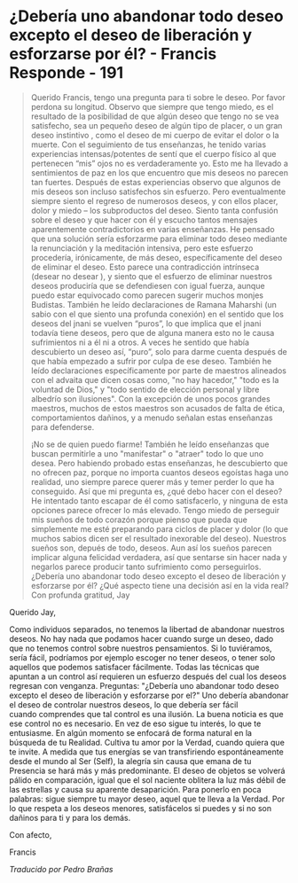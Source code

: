 # ¿Debería uno abandonar todo deseo excepto el deseo de liberación y esforzarse por él? - Francis Responde - 191

>Querido Francis, tengo una pregunta para ti sobre le deseo. Por favor perdona su longitud. Observo que siempre que tengo miedo, es el resultado de la posibilidad de que algún deseo que tengo no se vea satisfecho, sea un pequeño deseo de algún tipo de placer, o un gran deseo instintivo , como el deseo de mi cuerpo de evitar el dolor o la muerte. Con el seguimiento de tus enseñanzas, he tenido varias experiencias intensas/potentes de sentí que el cuerpo físico al que pertenecen “mis” ojos no es verdaderamente yo. Esto me ha llevado a sentimientos de paz en los que encuentro que mis deseos no parecen tan fuertes. Después de estas experiencias observo que algunos de mis deseos son incluso satisfechos sin esfuerzo. Pero eventualmente siempre siento el regreso de numerosos deseos, y con ellos placer, dolor y miedo – los subproductos del deseo. Siento tanta confusión sobre el deseo y que hacer con él y escucho tantos mensajes aparentemente contradictorios en varias enseñanzas. He pensado que una solución sería esforzarme para eliminar todo deseo mediante la renunciación y la meditación intensiva, pero este esfuerzo procedería, irónicamente, de más deseo, específicamente del deseo de eliminar el deseo. Esto parece una contradicción intrínseca (desear no desear ), y siento que el esfuerzo de eliminar nuestros deseos produciría que se defendiesen con igual fuerza, aunque puedo estar equivocado como parecen sugerir muchos monjes Budistas. También he leído declaraciones de Ramana Maharshi (un sabio con el que siento una profunda conexión) en el sentido que los deseos del jnani se vuelven “puros”, lo que implica que el jnani todavía tiene deseos, pero que de alguna manera esto no le causa sufrimientos ni a él ni a otros. A veces he sentido que había descubierto un deseo así, “puro”, solo para darme cuenta después de que había empezado a sufrir por culpa de ese deseo. También he leído declaraciones específicamente por parte de maestros alineados con el advaita que dicen cosas como, "no hay hacedor," "todo es la voluntad de Dios," y "todo sentido de elección personal y libre albedrío son ilusiones". Con la excepción de unos pocos grandes maestros, muchos de estos maestros son acusados de falta de ética, comportamientos dañinos, y a menudo señalan estas enseñanzas para defenderse.
>
>¡No se de quien puedo fiarme! También he leído enseñanzas que buscan permitirle a uno "manifestar" o "atraer" todo lo que uno desea. Pero habiendo probado estas enseñanzas, he descubierto que no ofrecen paz, porque no importa cuantos deseos egoístas haga uno realidad, uno siempre parece querer más y temer perder lo que ha conseguido. Así que mi pregunta es, ¿qué debo hacer con el deseo? He intentado tanto escapar de él como satisfacerlo, y ninguna de esta opciones parece ofrecer lo más elevado. Tengo miedo de perseguir mis sueños de todo corazón porque pienso que pueda que simplemente me esté preparando para ciclos de placer y dolor (lo que muchos sabios dicen ser el resultado inexorable del deseo). Nuestros sueños son, depués de todo, deseos. Aun así los sueños parecen implicar alguna felicidad verdadera, así que sentarse sin hacer nada y negarlos parece producir tanto sufrimiento como perseguirlos. ¿Debería uno abandonar todo deseo excepto el deseo de liberación y esforzarse por él? ¿Qué aspecto tiene una decisión así en la vida real? Con profunda gratitud, Jay

Querido Jay,

Como individuos separados, no tenemos la libertad de abandonar nuestros deseos. No hay nada que podamos hacer cuando surge un deseo, dado que no tenemos control sobre nuestros pensamientos. Si lo tuviéramos, sería fácil, podríamos por ejemplo escoger no tener deseos, o tener solo aquellos que podemos satisfacer fácilmente. Todas las técnicas que apuntan a un control así requieren un esfuerzo después del cual los deseos regresan con venganza. Preguntas: "¿Debería uno abandonar todo deseo excepto el deseo de liberación y esforzarse por el?" Uno debería abandonar el deseo de controlar nuestros deseos, lo que debería ser fácil cuando comprendes que tal control es una ilusión. La buena noticia es que ese control no es necesario. En vez de eso sigue tu interés, lo que te entusiasme. En algún momento se enfocará de forma natural en la búsqueda de tu Realidad. Cultiva tu amor por la Verdad, cuando quiera que te invite. A medida que tus energías se van transfiriendo espontáneamente desde el mundo al Ser (Self), la alegría sin causa que emana de tu Presencia se hará más y más predominante. El deseo de objetos se volverá pálido en comparación, igual que el sol naciente oblitera la luz más débil de las estrellas y causa su aparente desaparición. Para ponerlo en poca palabras: sigue siempre tu mayor deseo, aquel que te lleva a la Verdad. Por lo que respeta a los deseos menores, satisfácelos si puedes y si no son dañinos para ti y para los demás.

Con afecto,

Francis

_Traducido por Pedro Brañas_